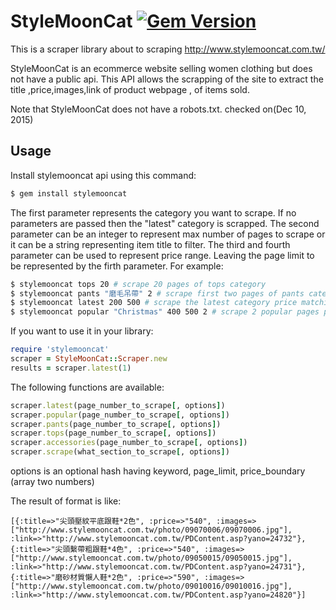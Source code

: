 # StyleMoonCat [![Gem Version](https://badge.fury.io/rb/stylemooncat.svg)](https://badge.fury.io/rb/stylemooncat)
This is a scraper library about to scraping http://www.stylemooncat.com.tw/

StyleMoonCat is an ecommerce website selling women clothing but does not have a public api.
This API allows the scrapping of the site to extract the title ,price,images,link of product webpage , of items sold.

Note that StyleMoonCat does not have a robots.txt. checked on(Dec 10, 2015)

## Usage

Install stylemooncat api using this command:
```sh
$ gem install stylemooncat
```

The first parameter represents the category you want to scrape. If no parameters
are passed then the "latest" category is scrapped.
The second parameter can be an integer to represent max number of pages
to scrape or it can be a string representing item title to filter. The third and
fourth parameter can be used to represent price range. Leaving the page limit to be
represented by the firth parameter. For example:

```sh
$ stylemooncat tops 20 # scrape 20 pages of tops category
$ stylemooncat pants "磨毛吊帶" 2 # scrape first two pages of pants category filter kw
$ stylemooncat latest 200 500 # scrape the latest category price matching 200 to 500
$ stylemooncat popular "Christmas" 400 500 2 # scrape 2 popular pages price 400 - 500
```
If you want to use it in your library:
```ruby
require 'stylemooncat'
scraper = StyleMoonCat::Scraper.new
results = scraper.latest(1)
```
The following functions are available:
```ruby
scraper.latest(page_number_to_scrape[, options])
scraper.popular(page_number_to_scrape[, options])
scraper.pants(page_number_to_scrape[, options])
scraper.tops(page_number_to_scrape[, options])
scraper.accessories(page_number_to_scrape[, options])
scraper.scrape(what_section_to_scrape[, options])
```
options is an optional hash having keyword, page_limit,
price_boundary (array two numbers)


The result of format is like:
````
[{:title=>"尖頭壓紋平底跟鞋*2色", :price=>"540", :images=>["http://www.stylemooncat.com.tw/photo/09070006/09070006.jpg"], :link=>"http://www.stylemooncat.com.tw/PDContent.asp?yano=24732"},
{:title=>"尖頭繫帶粗跟鞋*4色", :price=>"540", :images=>["http://www.stylemooncat.com.tw/photo/09050015/09050015.jpg"], :link=>"http://www.stylemooncat.com.tw/PDContent.asp?yano=24731"},
{:title=>"磨砂材質懶人鞋*2色", :price=>"590", :images=>["http://www.stylemooncat.com.tw/photo/09010016/09010016.jpg"], :link=>"http://www.stylemooncat.com.tw/PDContent.asp?yano=24820"}]
````
